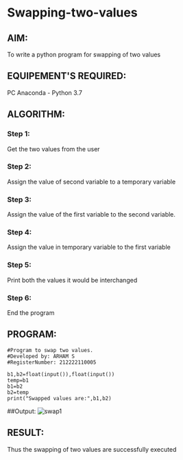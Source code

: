 # Swapping-two-values
## AIM:
To write a python program for swapping of two values
## EQUIPEMENT'S REQUIRED: 
PC
Anaconda - Python 3.7
## ALGORITHM: 
### Step 1:
Get the two values from the user
### Step 2: 
Assign the value of second variable to a temporary variable 
### Step 3: 
Assign the value of the first variable to the second variable.
### Step 4:  
Assign the value in temporary variable to the first variable
### Step 5: 
Print both the values it would be interchanged
### Step 6: 
End the program
## PROGRAM:
```
#Program to swap two values.
#Developed by: ARHAM S
#RegisterNumber: 212222110005

b1,b2=float(input()),float(input())
temp=b1
b1=b2
b2=temp
print("Swapped values are:",b1,b2)
```

##Output:
![swap1](https://user-images.githubusercontent.com/127313881/230112700-afa61480-e02b-4d99-a71a-ff6d00c68e6e.png)


## RESULT:
Thus the swapping of two values are successfully executed



